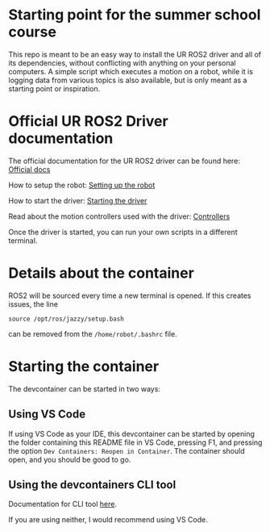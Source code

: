 # Starting point for the summer school course
This repo is meant to be an easy way to install the UR ROS2 driver and all of its dependencies, without conflicting with anything on your personal computers. 
A simple script which executes a motion on a robot, while it is logging data from various topics is also available, but is only meant as a starting point or inspiration.

# Official UR ROS2 Driver documentation
The official documentation for the UR ROS2 driver can be found here:
[Official docs](https://docs.universal-robots.com/Universal_Robots_ROS2_Documentation/index.html)

How to setup the robot:
[Setting up the robot](https://docs.universal-robots.com/Universal_Robots_ROS2_Documentation/doc/ur_robot_driver/ur_robot_driver/doc/installation/robot_setup.html)

How to start the driver:
[Starting the driver](https://docs.universal-robots.com/Universal_Robots_ROS2_Documentation/doc/ur_robot_driver/ur_robot_driver/doc/usage/startup.html)

Read about the motion controllers used with the driver: 
[Controllers](https://docs.universal-robots.com/Universal_Robots_ROS2_Documentation/doc/ur_robot_driver/ur_controllers/doc/index.html)

Once the driver is started, you can run your own scripts in a different terminal.

# Details about the container
ROS2 will be sourced every time a new terminal is opened. If this creates issues, the line 

    source /opt/ros/jazzy/setup.bash

can be removed from the `/home/robot/.bashrc` file.

# Starting the container
The devcontainer can be started in two ways:

## Using VS Code
If using VS Code as your IDE, this devcontainer can be started by opening the folder containing this README file in VS Code, pressing F1, and pressing the option `Dev Containers: Reopen in Container`.
The container should open, and you should be good to go.

## Using the devcontainers CLI tool
Documentation for CLI tool [here](https://github.com/devcontainers/cli/blob/main/README.md).

If you are using neither, I would recommend using VS Code.